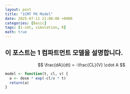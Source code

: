 ```yaml
---
layout: post
title: "1CMT PK Model"
date: 2025-07-11 21:00:00 +0900
categories: [Basic]
tags: [1-cmt, simulation, R]
math: true
---
```


## 이 포스트는 1 컴파트먼트 모델을 설명합니다.

<!--more-->
$$
\frac{dA}{dt} = -\frac{CL}{V} \cdot A
$$

```r
model <- function(t, cl, v) {
  a <- dose * exp(-cl/v * t)
  return(a)
}
```